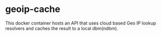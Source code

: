 # geoip-cache

This docker container hosts an API that uses cloud based Geo IP lookup resolvers and caches the result to a local dbm(ndbm).
